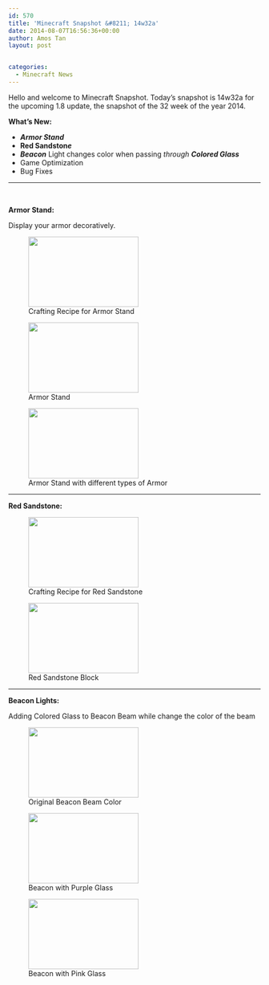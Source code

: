 ```yaml
---
id: 570
title: 'Minecraft Snapshot &#8211; 14w32a'
date: 2014-08-07T16:56:36+00:00
author: Amos Tan
layout: post


categories:
  - Minecraft News
---
```

Hello and welcome to Minecraft Snapshot. Today&#8217;s snapshot is 14w32a for the upcoming 1.8 update, the snapshot of the 32 week of the year 2014.

**What&#8217;s New:**

  * _**Armor Stand**_
  * __**Red Sandston**___**e**_
  * _**Beacon**_ Light changes color when passing _through **Colored Glass**_
  * Game Optimization
  * Bug Fixes

* * *

&nbsp;

**Armor Stand:**

Display your armor decoratively.

<div id='gallery-14' class='gallery galleryid-570 gallery-columns-3 gallery-size-thumbnail'>
  <figure class='gallery-item'> 
  
  <div class='gallery-icon landscape'>
    <a href='http://128.199.175.217/?attachment_id=576#main'><img width="220" height="140" src="http://128.199.175.217/wp-content/uploads/2014/08/2014-08-07_15.44.04-220x140.png" class="attachment-thumbnail size-thumbnail" alt="" aria-describedby="gallery-14-576" /></a>
  </div><figcaption class='wp-caption-text gallery-caption' id='gallery-14-576'> Crafting Recipe for Armor Stand </figcaption></figure><figure class='gallery-item'> 
  
  <div class='gallery-icon landscape'>
    <a href='http://128.199.175.217/?attachment_id=575#main'><img width="220" height="140" src="http://128.199.175.217/wp-content/uploads/2014/08/2014-08-07_15.44.19-220x140.png" class="attachment-thumbnail size-thumbnail" alt="" aria-describedby="gallery-14-575" /></a>
  </div><figcaption class='wp-caption-text gallery-caption' id='gallery-14-575'> Armor Stand </figcaption></figure><figure class='gallery-item'> 
  
  <div class='gallery-icon landscape'>
    <a href='http://128.199.175.217/?attachment_id=574#main'><img width="220" height="140" src="http://128.199.175.217/wp-content/uploads/2014/08/2014-08-07_16.21.30-220x140.png" class="attachment-thumbnail size-thumbnail" alt="" aria-describedby="gallery-14-574" /></a>
  </div><figcaption class='wp-caption-text gallery-caption' id='gallery-14-574'> Armor Stand with different types of Armor </figcaption></figure>
</div>

* * *

**Red Sandstone:**

<div id='gallery-16' class='gallery galleryid-570 gallery-columns-2 gallery-size-thumbnail'>
  <figure class='gallery-item'> 
  
  <div class='gallery-icon landscape'>
    <a href='http://128.199.175.217/?attachment_id=580#main'><img width="220" height="140" src="http://128.199.175.217/wp-content/uploads/2014/08/2014-08-07_16.48.48-220x140.png" class="attachment-thumbnail size-thumbnail" alt="" aria-describedby="gallery-16-580" /></a>
  </div><figcaption class='wp-caption-text gallery-caption' id='gallery-16-580'> Crafting Recipe for Red Sandstone </figcaption></figure><figure class='gallery-item'> 
  
  <div class='gallery-icon landscape'>
    <a href='http://128.199.175.217/?attachment_id=579#main'><img width="220" height="140" src="http://128.199.175.217/wp-content/uploads/2014/08/2014-08-07_16.49.24-220x140.png" class="attachment-thumbnail size-thumbnail" alt="" aria-describedby="gallery-16-579" /></a>
  </div><figcaption class='wp-caption-text gallery-caption' id='gallery-16-579'> Red Sandstone Block </figcaption></figure>
</div>

* * *

**Beacon Lights:**

Adding Colored Glass to Beacon Beam while change the color of the beam

<div id='gallery-18' class='gallery galleryid-570 gallery-columns-3 gallery-size-thumbnail'>
  <figure class='gallery-item'> 
  
  <div class='gallery-icon landscape'>
    <a href='http://128.199.175.217/?attachment_id=578#main'><img width="220" height="140" src="http://128.199.175.217/wp-content/uploads/2014/08/2014-08-07_16.40.14-220x140.png" class="attachment-thumbnail size-thumbnail" alt="" aria-describedby="gallery-18-578" /></a>
  </div><figcaption class='wp-caption-text gallery-caption' id='gallery-18-578'> Original Beacon Beam Color </figcaption></figure><figure class='gallery-item'> 
  
  <div class='gallery-icon landscape'>
    <a href='http://128.199.175.217/?attachment_id=573#main'><img width="220" height="140" src="http://128.199.175.217/wp-content/uploads/2014/08/2014-08-07_16.40.50-220x140.png" class="attachment-thumbnail size-thumbnail" alt="" aria-describedby="gallery-18-573" /></a>
  </div><figcaption class='wp-caption-text gallery-caption' id='gallery-18-573'> Beacon with Purple Glass </figcaption></figure><figure class='gallery-item'> 
  
  <div class='gallery-icon landscape'>
    <a href='http://128.199.175.217/?attachment_id=577#main'><img width="220" height="140" src="http://128.199.175.217/wp-content/uploads/2014/08/2014-08-07_16.40.38-220x140.png" class="attachment-thumbnail size-thumbnail" alt="" aria-describedby="gallery-18-577" /></a>
  </div><figcaption class='wp-caption-text gallery-caption' id='gallery-18-577'> Beacon with Pink Glass </figcaption></figure>
</div>

&nbsp;
